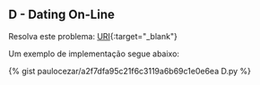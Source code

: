 
## D - Dating On-Line

Resolva este problema:
[URI][uri-2348]{:target="_blank"}



Um exemplo de implementação segue abaixo:

{% gist paulocezar/a2f7dfa95c21f6c3119a6b69c1e0e6ea D.py %}


[uri-2348]:     https://www.urionlinejudge.com.br/judge/pt/problems/view/2348



